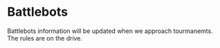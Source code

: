 # Battlebots

Battlebots information will be updated when we approach tourmanemts. The rules are on the drive.
<iframe width="560" height="315" src="https://www.youtube.com/embed/3fcmSMk8iKk" frameborder="0" allowfullscreen></iframe>
